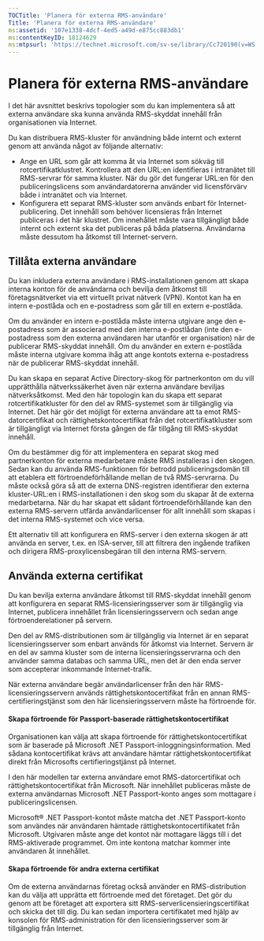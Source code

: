 ```yaml
---
TOCTitle: 'Planera för externa RMS-användare'
Title: 'Planera för externa RMS-användare'
ms:assetid: '107e1338-4dcf-4ed5-a49d-e875cc883db1'
ms:contentKeyID: 18124629
ms:mtpsurl: 'https://technet.microsoft.com/sv-se/library/Cc720190(v=WS.10)'
---
```


Planera för externa RMS-användare
=================================

I det här avsnittet beskrivs topologier som du kan implementera så att externa användare ska kunna använda RMS-skyddat innehåll från organisationen via Internet.

Du kan distribuera RMS-kluster för användning både internt och externt genom att använda något av följande alternativ:

-   Ange en URL som går att komma åt via Internet som sökväg till rotcertifikatklustret. Kontrollera att den URL:en identifieras i intranätet till RMS-servrar för samma kluster. När du gör det fungerar URL:en för den publiceringslicens som användardatorerna använder vid licensförvärv både i intranätet och via Internet.
-   Konfigurera ett separat RMS-kluster som används enbart för Internet-publicering. Det innehåll som behöver licensieras från Internet publiceras i det här klustret. Om innehållet måste vara tillgängligt både internt och externt ska det publiceras på båda platserna. Användarna måste dessutom ha åtkomst till Internet-servern.

Tillåta externa användare
-------------------------

Du kan inkludera externa användare i RMS-installationen genom att skapa interna konton för de användarna och bevilja dem åtkomst till företagsnätverket via ett virtuellt privat nätverk (VPN). Kontot kan ha en intern e-postlåda och en e-postadress som går till en extern e-postlåda.

Om du använder en intern e-postlåda måste interna utgivare ange den e-postadress som är associerad med den interna e-postlådan (inte den e-postadress som den externa användaren har utanför er organisation) när de publicerar RMS-skyddat innehåll. Om du använder en extern e-postlåda måste interna utgivare komma ihåg att ange kontots externa e-postadress när de publicerar RMS-skyddat innehåll.

Du kan skapa en separat Active Directory-skog för partnerkonton om du vill upprätthålla nätverkssäkerhet även när externa användare beviljas nätverksåtkomst. Med den här topologin kan du skapa ett separat rotcertifikatkluster för den del av RMS-systemet som är tillgänglig via Internet. Det här gör det möjligt för externa användare att ta emot RMS-datorcertifikat och rättighetskontocertifikat från det rotcertifikatkluster som är tillgängligt via Internet första gången de får tillgång till RMS-skyddat innehåll.

Om du bestämmer dig för att implementera en separat skog med partnerkonton för externa medarbetare måste RMS installeras i den skogen. Sedan kan du använda RMS-funktionen för betrodd publiceringsdomän till att etablera ett förtroendeförhållande mellan de två RMS-servrarna. Du måste också göra så att de externa DNS-registren identifierar den externa kluster-URL:en i RMS-installationen i den skog som du skapar åt de externa medarbetarna. När du har skapat ett sådant förtroendeförhållande kan den externa RMS-servern utfärda användarlicenser för allt innehåll som skapas i det interna RMS-systemet och vice versa.

Ett alternativ till att konfigurera en RMS-server i den externa skogen är att använda en server, t.ex. en ISA-server, till att filtrera den ingående trafiken och dirigera RMS-proxylicensbegäran till den interna RMS-servern.

Använda externa certifikat
--------------------------

Du kan bevilja externa användare åtkomst till RMS-skyddat innehåll genom att konfigurera en separat RMS-licensieringsserver som är tillgänglig via Internet, publicera innehållet från licensieringsservern och sedan ange förtroenderelationer på servern.

Den del av RMS-distributionen som är tillgänglig via Internet är en separat licensieringsserver som enbart används för åtkomst via Internet. Servern är en del av samma kluster som de interna licensieringsservrarna och den använder samma databas och samma URL, men det är den enda server som accepterar inkommande Internet-trafik.

När externa användare begär användarlicenser från den här RMS-licensieringsservern används rättighetskontocertifikat från en annan RMS-certifieringstjänst som den här licensieringsservern måste ha förtroende för.

#### Skapa förtroende för Passport-baserade rättighetskontocertifikat

Organisationen kan välja att skapa förtroende för rättighetskontocertifikat som är baserade på Microsoft .NET Passport-inloggningsinformation. Med sådana kontocertifikat krävs att användare hämtar rättighetskontocertifikat direkt från Microsofts certifieringstjänst på Internet.

I den här modellen tar externa användare emot RMS-datorcertifikat och rättighetskontocertifikat från Microsoft. När innehållet publiceras måste de externa användarnas Microsoft .NET Passport-konto anges som mottagare i publiceringslicensen.

Microsoft® .NET Passport-kontot måste matcha det .NET Passport-konto som användes när användaren hämtade rättighetskontocertifikatet från Microsoft. Utgivaren måste ange det kontot när mottagare läggs till i det RMS-aktiverade programmet. Om inte kontona matchar kommer inte användaren åt innehållet.

#### Skapa förtroende för andra externa certifikat

Om de externa användarnas företag också använder en RMS-distribution kan du välja att upprätta ett förtroende med det företaget. Det gör du genom att be företaget att exportera sitt RMS-serverlicensieringscertifikat och skicka det till dig. Du kan sedan importera certifikatet med hjälp av konsolen för RMS-administration för den licensieringsserver som är tillgänglig från Internet.
